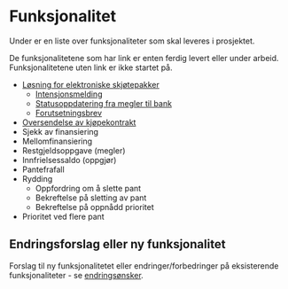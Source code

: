 
# Funksjonalitet
 
Under er en liste over funksjonaliteter som skal leveres i prosjektet. 

De funksjonalitetene som har link er enten ferdig levert eller under arbeid. Funksjonalitetene uten link er ikke startet på.

- [Løsning for elektroniske skjøtepakker](./spesifikasjoner/afpant/afpant-kjøperspantedokument/readme.md)
    - [Intensjonsmelding](./spesifikasjoner/afpant/afpant-intensjon/README.md)
    - [Statusoppdatering fra megler til bank](./spesifikasjoner/afpant/afpant-gjennomfoertetinglysing/README.md)
    - [Forutsetningsbrev](./spesifikasjoner/afpant/afpant-kjøperspantedokument/afpant-folgebrev/README.md)
- [Oversendelse av kjøpekontrakt](./spesifikasjoner/afpant/afpant-kjoepekontrakt/README.md)
- Sjekk av finansiering
- Mellomfinansiering
- Restgjeldsoppgave (megler)
- Innfrielsessaldo (oppgjør)
- Pantefrafall
- Rydding
    - Oppfordring om å slette pant 
    - Bekreftelse på sletting av pant
    - Bekreftelse på oppnådd prioritet
- Prioritet ved flere pant

## Endringsforslag eller ny funksjonalitet
Forslag til ny funksjonalitetet eller endringer/forbedringer på eksisterende funksjonaliteter - se [endringsønsker](./endringsønsker.md).
